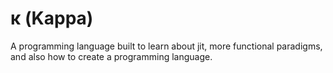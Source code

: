 # &#954; (Kappa)

A programming language built to learn about jit, more functional paradigms, and also how to create a programming language. 
